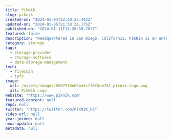 ```yaml
---
title: PikNik
slug: piknik
created-on: "2024-01-04T22:40:27.442Z"
updated-on: "2024-01-05T21:38:36.175Z"
published-on: "2024-01-11T13:26:59.787Z"
featured: false
description: "Headquartered in San Diego, California, PiKNiK is an enterprise-grade decentralized storage provider that makes it easy for anyone to store and provide storage on the Filecoin network, without any technical knowledge required."
category: storage
tags:
  - storage-provider
  - storage-software
  - data-storage-management
tech:
  - filecoin
  - ipfs
image:
  url: /assets/images/6597518e66ba5cff0f0ab78f_piknik-logo.png
  alt: PikNik Logo
website: "https://www.piknik.com"
featured-content: null
repo: null
twitter: "https://twitter.com/PiKNiK_US"
video-url: null
year-joined: null
news-update: null
metadata: null
---
```

